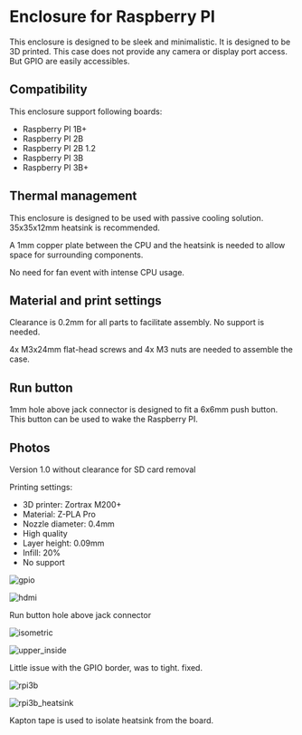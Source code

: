 # Enclosure for Raspberry PI

This enclosure is designed to be sleek and minimalistic. It is designed to be 3D printed. This case does not provide any camera or display port access. But GPIO are easily accessibles.

## Compatibility
This enclosure support following boards:

* Raspberry PI 1B+
* Raspberry PI 2B
* Raspberry PI 2B 1.2
* Raspberry PI 3B
* Raspberry PI 3B+

## Thermal management
This enclosure is designed to be used with passive cooling solution. 35x35x12mm heatsink is recommended.

A 1mm copper plate between the CPU and the heatsink is needed to allow space for surrounding components.

No need for fan event with intense CPU usage.

## Material and print settings
Clearance is 0.2mm for all parts to facilitate assembly. No support is needed.

4x M3x24mm flat-head screws and 4x M3 nuts are needed to assemble the case.

## Run button
1mm hole above jack connector is designed to fit a 6x6mm push button. This button can be used to wake the Raspberry PI.

## Photos

Version 1.0 without clearance for SD card removal

Printing settings:
* 3D printer: Zortrax M200+
* Material: Z-PLA Pro
* Nozzle diameter: 0.4mm
* High quality
* Layer height: 0.09mm
* Infill: 20%
* No support

![gpio](https://github.com/AntoninPvr/RPI_3Bplus_passive_enclosure/blob/main/images/gpio.jpg?raw=true)

![hdmi](https://github.com/AntoninPvr/RPI_3Bplus_passive_enclosure/blob/main/images/hdmi.jpg?raw=true)

Run button hole above jack connector

![isometric](https://github.com/AntoninPvr/RPI_3Bplus_passive_enclosure/blob/main/images/isometric.jpg?raw=true)

![upper_inside](https://github.com/AntoninPvr/RPI_3Bplus_passive_enclosure/blob/main/images/upper_inside.jpg?raw=true)

Little issue with the GPIO border, was to tight. fixed.

![rpi3b](https://github.com/AntoninPvr/RPI_3Bplus_passive_enclosure/blob/main/images/rpi3b.jpg?raw=true)

![rpi3b_heatsink](https://github.com/AntoninPvr/RPI_3Bplus_passive_enclosure/blob/main/images/rpi3b_heatsink.jpg?raw=true)

Kapton tape is used to isolate heatsink from the board.